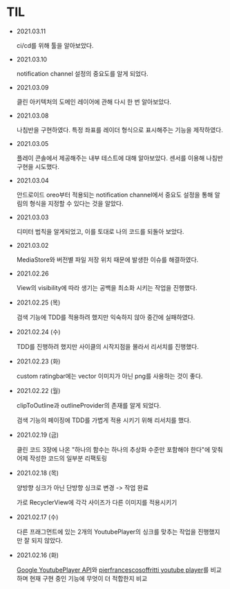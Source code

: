 # TIL

- 2021.03.11

  ci/cd를 위해 툴을 알아보았다.

- 2021.03.10

  notification channel 설정의 중요도를 알게 되었다.

- 2021.03.09

  클린 아키텍처의 도메인 레이어에 관해 다시 한 번 알아보았다.

- 2021.03.08

  나침반을 구현하였다. 특정 좌표를 레이더 형식으로 표시해주는 기능을 제작하였다.

- 2021.03.05
  
  플레이 콘솔에서 제공해주는 내부 테스트에 대해 알아보았다. 센서를 이용해 나침반 구현을 시도했다.
  
- 2021.03.04

  안드로이드 oreo부터 적용되는 notification channel에서 중요도 설정을 통해 알림의 형식을 지정할 수 있다는 것을 알았다.

- 2021.03.03

  디미터 법칙을 알게되었고, 이를 토대로 나의 코드를 되돌아 보았다.

- 2021.03.02

  MediaStore와 버전별 파일 저장 위치 때문에 발생한 이슈를 해결하였다.

- 2021.02.26

  View의 visibility에 따라 생기는 공백을 최소화 시키는 작업을 진행했다.

- 2021.02.25 (목)

  검색 기능에 TDD를 적용하려 했지만 익숙하지 않아 중간에 실패하였다.

- 2021.02.24 (수)

  TDD를 진행하려 했지만 사이클의 시작지점을 몰라서 리서치를 진행했다.

- 2021.02.23 (화)

  custom ratingbar에는 vector 이미지가 아닌 png를 사용하는 것이 좋다.

- 2021.02.22 (월)

  clipToOutline과 outlineProvider의 존재를 알게 되었다.
  
  검색 기능의 페이징에 TDD를 가볍게 적용 시키기 위해 리서치를 했다.

- 2021.02.19 (금)

  클린 코드 3장에 나온 "하나의 함수는 하나의 추상화 수준만 포함해야 한다"에 맞춰 어제 작성한 코드의 일부분 리팩토링

- 2021.02.18 (목)
  
  양방향 싱크가 아닌 단방향 싱크로 변경 -> 작업 완료
  
  가로 RecyclerView에 각각 사이즈가 다른 이미지를 적용시키기

- 2021.02.17 (수)

  다른 프래그먼트에 있는 2개의 YoutubePlayer의 싱크를 맞추는 작업을 진행했지만 잘 되지 않았다.

- 2021.02.16 (화)

  [Google YoutubePlayer API](https://developers.google.com/youtube/android/player/reference/com/google/android/youtube/player/YouTubePlayer?hl=ko)와  [pierfrancescosoffritti youtube player](https://github.com/PierfrancescoSoffritti/android-youtube-player)를 비교하며 현재 구현 중인 기능에 무엇이 더 적합한지 비교
